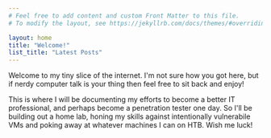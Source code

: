 ```yaml
---
# Feel free to add content and custom Front Matter to this file.
# To modify the layout, see https://jekyllrb.com/docs/themes/#overriding-theme-defaults

layout: home
title: "Welcome!"
list_title: "Latest Posts"
---
```


Welcome to my tiny slice of the internet. I'm not sure how you got here, but if nerdy computer talk
is your thing then feel free to sit back and enjoy!  

This is where I will be documenting my efforts to become a better IT professional, and perhaps
become a penetration tester one day. So I'll be building out a home lab, honing my skills against
intentionally vulnerabile VMs and poking away at whatever machines I can on HTB. Wish me luck!